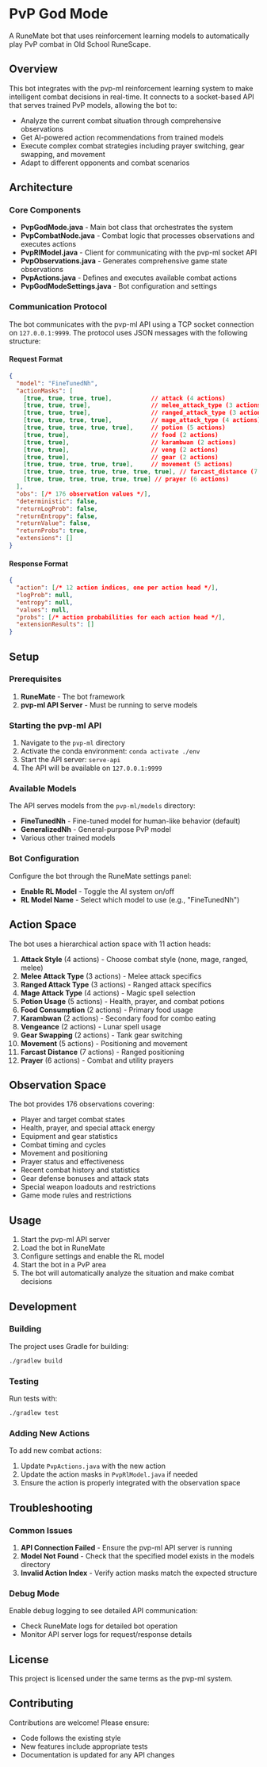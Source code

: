 # PvP God Mode

A RuneMate bot that uses reinforcement learning models to automatically play PvP combat in Old School RuneScape.

## Overview

This bot integrates with the pvp-ml reinforcement learning system to make intelligent combat decisions in real-time. It connects to a socket-based API that serves trained PvP models, allowing the bot to:

- Analyze the current combat situation through comprehensive observations
- Get AI-powered action recommendations from trained models
- Execute complex combat strategies including prayer switching, gear swapping, and movement
- Adapt to different opponents and combat scenarios

## Architecture

### Core Components

- **PvpGodMode.java** - Main bot class that orchestrates the system
- **PvpCombatNode.java** - Combat logic that processes observations and executes actions
- **PvpRlModel.java** - Client for communicating with the pvp-ml socket API
- **PvpObservations.java** - Generates comprehensive game state observations
- **PvpActions.java** - Defines and executes available combat actions
- **PvpGodModeSettings.java** - Bot configuration and settings

### Communication Protocol

The bot communicates with the pvp-ml API using a TCP socket connection on `127.0.0.1:9999`. The protocol uses JSON messages with the following structure:

#### Request Format
```json
{
  "model": "FineTunedNh",
  "actionMasks": [
    [true, true, true, true],           // attack (4 actions)
    [true, true, true],                 // melee_attack_type (3 actions)
    [true, true, true],                 // ranged_attack_type (3 actions)
    [true, true, true, true],           // mage_attack_type (4 actions)
    [true, true, true, true, true],     // potion (5 actions)
    [true, true],                       // food (2 actions)
    [true, true],                       // karambwan (2 actions)
    [true, true],                       // veng (2 actions)
    [true, true],                       // gear (2 actions)
    [true, true, true, true, true],     // movement (5 actions)
    [true, true, true, true, true, true, true], // farcast_distance (7 actions)
    [true, true, true, true, true, true] // prayer (6 actions)
  ],
  "obs": [/* 176 observation values */],
  "deterministic": false,
  "returnLogProb": false,
  "returnEntropy": false,
  "returnValue": false,
  "returnProbs": true,
  "extensions": []
}
```

#### Response Format
```json
{
  "action": [/* 12 action indices, one per action head */],
  "logProb": null,
  "entropy": null,
  "values": null,
  "probs": [/* action probabilities for each action head */],
  "extensionResults": []
}
```

## Setup

### Prerequisites

1. **RuneMate** - The bot framework
2. **pvp-ml API Server** - Must be running to serve models

### Starting the pvp-ml API

1. Navigate to the `pvp-ml` directory
2. Activate the conda environment: `conda activate ./env`
3. Start the API server: `serve-api`
4. The API will be available on `127.0.0.1:9999`

### Available Models

The API serves models from the `pvp-ml/models` directory:
- **FineTunedNh** - Fine-tuned model for human-like behavior (default)
- **GeneralizedNh** - General-purpose PvP model
- Various other trained models

### Bot Configuration

Configure the bot through the RuneMate settings panel:
- **Enable RL Model** - Toggle the AI system on/off
- **RL Model Name** - Select which model to use (e.g., "FineTunedNh")

## Action Space

The bot uses a hierarchical action space with 11 action heads:

1. **Attack Style** (4 actions) - Choose combat style (none, mage, ranged, melee)
2. **Melee Attack Type** (3 actions) - Melee attack specifics
3. **Ranged Attack Type** (3 actions) - Ranged attack specifics  
4. **Mage Attack Type** (4 actions) - Magic spell selection
5. **Potion Usage** (5 actions) - Health, prayer, and combat potions
6. **Food Consumption** (2 actions) - Primary food usage
7. **Karambwan** (2 actions) - Secondary food for combo eating
8. **Vengeance** (2 actions) - Lunar spell usage
9. **Gear Swapping** (2 actions) - Tank gear switching
10. **Movement** (5 actions) - Positioning and movement
11. **Farcast Distance** (7 actions) - Ranged positioning
12. **Prayer** (6 actions) - Combat and utility prayers

## Observation Space

The bot provides 176 observations covering:
- Player and target combat states
- Health, prayer, and special attack energy
- Equipment and gear statistics
- Combat timing and cycles
- Movement and positioning
- Prayer status and effectiveness
- Recent combat history and statistics
- Gear defense bonuses and attack stats
- Special weapon loadouts and restrictions
- Game mode rules and restrictions

## Usage

1. Start the pvp-ml API server
2. Load the bot in RuneMate
3. Configure settings and enable the RL model
4. Start the bot in a PvP area
5. The bot will automatically analyze the situation and make combat decisions

## Development

### Building

The project uses Gradle for building:
```bash
./gradlew build
```

### Testing

Run tests with:
```bash
./gradlew test
```

### Adding New Actions

To add new combat actions:
1. Update `PvpActions.java` with the new action
2. Update the action masks in `PvpRlModel.java` if needed
3. Ensure the action is properly integrated with the observation space

## Troubleshooting

### Common Issues

1. **API Connection Failed** - Ensure the pvp-ml API server is running
2. **Model Not Found** - Check that the specified model exists in the models directory
3. **Invalid Action Index** - Verify action masks match the expected structure

### Debug Mode

Enable debug logging to see detailed API communication:
- Check RuneMate logs for detailed bot operation
- Monitor API server logs for request/response details

## License

This project is licensed under the same terms as the pvp-ml system.

## Contributing

Contributions are welcome! Please ensure:
- Code follows the existing style
- New features include appropriate tests
- Documentation is updated for any API changes
